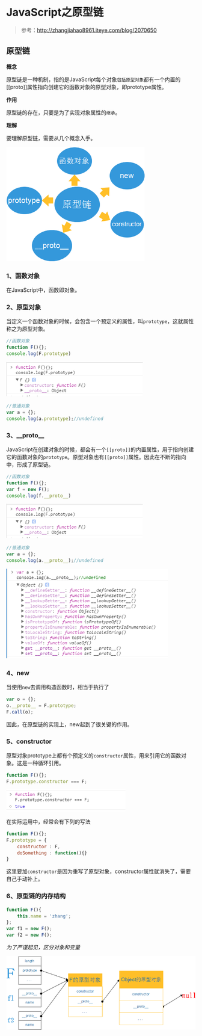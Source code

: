 # JavaScript之原型链

> 参考：http://zhangjiahao8961.iteye.com/blog/2070650

## 原型链

**概念**

原型链是一种机制，指的是JavaScript每个对象`包括原型对象`都有一个内置的\[[proto]\]属性指向创建它的函数对象的原型对象，即prototype属性。

**作用**

原型链的存在，只要是为了实现对象属性的`继承`。

**理解**

要理解原型链，需要从几个概念入手。

![prototype](./img/prototype.png)

### 1、函数对象

在JavaScript中，函数即对象。

### 2、原型对象

当定义一个函数对象的时候，会包含一个预定义的属性，叫`prototype`，这就属性称之为原型对象。

```javascript
//函数对象
function F(){};
console.log(F.prototype)
```

![F-prototype-chain.png](./img/F-prototype-chain.png)

```javascript
//普通对象
var a = {};
console.log(a.prototype);//undefined
```

### 3、\_\_proto\_\_

JavaScript在创建对象的时候，都会有一个`[[proto]]`的内置属性，用于指向创建它的函数对象的`prototype`。原型对象也有`[[proto]]`属性。因此在不断的指向中，形成了原型链。

```javascript
//函数对象
function F(){};
var f = new F();
console.log(f.__proto__)
```

![F-prototype-chain.png](./img/F-prototype-chain.png)

```javascript
//普通对象
var a = {};
console.log(a.__proto__);//undefined
```

![proto](./img/object-proto.png)

### 4、new

当使用`new`去调用构造函数时，相当于执行了

```javascript
var o = {};
o.__proto__ = F.prototype;
F.call(o);
```

因此，在原型链的实现上，new起到了很关键的作用。

### 5、constructor

原型对象prototype上都有个预定义的`constructor`属性，用来引用它的函数对象。这是一种循环引用。

```javascript
function F(){};
F.prototype.constructor === F;
```

![constructor](./img/constructor.png)


在实际运用中，经常会有下列的写法

```javascript
function F(){};
F.prototype = {
    constructor : F,
    doSomething : function(){}
}
```

这里要加`constructor`是因为重写了原型对象，constructor属性就消失了，需要自己手动补上。

### 6、原型链的内存结构

```javascript
function F(){
    this.name = 'zhang';
};
var f1 = new F();
var f2 = new F();
```

*为了严谨起见，区分对象和变量*

![prototype-chain](./img/prototype-chain.png)

